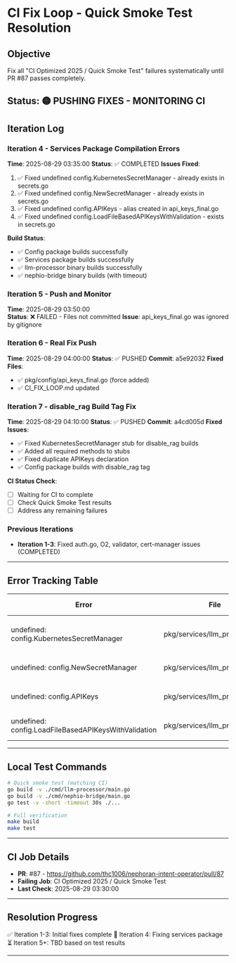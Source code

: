 # CI Fix Loop - Quick Smoke Test Resolution

## Objective
Fix all "CI Optimized 2025 / Quick Smoke Test" failures systematically until PR #87 passes completely.

## Status: 🟡 PUSHING FIXES - MONITORING CI

## Iteration Log

### Iteration 4 - Services Package Compilation Errors
**Time**: 2025-08-29 03:35:00
**Status**: ✅ COMPLETED
**Issues Fixed**:
1. ✅ Fixed undefined config.KubernetesSecretManager - already exists in secrets.go
2. ✅ Fixed undefined config.NewSecretManager - already exists in secrets.go  
3. ✅ Fixed undefined config.APIKeys - alias created in api_keys_final.go
4. ✅ Fixed undefined config.LoadFileBasedAPIKeysWithValidation - exists in secrets.go

**Build Status**:
- ✅ Config package builds successfully
- ✅ Services package builds successfully
- ✅ llm-processor binary builds successfully
- ✅ nephio-bridge binary builds (with timeout)

### Iteration 5 - Push and Monitor
**Time**: 2025-08-29 03:50:00  
**Status**: ❌ FAILED - Files not committed
**Issue**: api_keys_final.go was ignored by gitignore

### Iteration 6 - Real Fix Push
**Time**: 2025-08-29 04:00:00
**Status**: ✅ PUSHED
**Commit**: a5e92032
**Fixed Files**:
- ✅ pkg/config/api_keys_final.go (force added)
- ✅ CI_FIX_LOOP.md updated

### Iteration 7 - disable_rag Build Tag Fix
**Time**: 2025-08-29 04:10:00
**Status**: ✅ PUSHED
**Commit**: a4cd005d
**Fixed Issues**:
- ✅ Fixed KubernetesSecretManager stub for disable_rag builds
- ✅ Added all required methods to stubs
- ✅ Fixed duplicate APIKeys declaration  
- ✅ Config package builds with disable_rag tag

**CI Status Check**:
- [ ] Waiting for CI to complete
- [ ] Check Quick Smoke Test results
- [ ] Address any remaining failures

### Previous Iterations
- **Iteration 1-3**: Fixed auth.go, O2, validator, cert-manager issues (COMPLETED)

---

## Error Tracking Table

| Error | File | Line | Status | Fix Strategy |
|-------|------|------|--------|--------------|
| undefined: config.KubernetesSecretManager | pkg/services/llm_processor.go | 18 | 🔧 Fixing | Create type in config package |
| undefined: config.NewSecretManager | pkg/services/llm_processor.go | 77 | 🔧 Fixing | Add constructor function |
| undefined: config.APIKeys | pkg/services/llm_processor.go | 184, 206 | 🔧 Fixing | Define APIKeys struct |
| undefined: config.LoadFileBasedAPIKeysWithValidation | pkg/services/llm_processor.go | 186 | 🔧 Fixing | Implement loader function |

---

## Local Test Commands
```bash
# Quick smoke test (matching CI)
go build -v ./cmd/llm-processor/main.go
go build -v ./cmd/nephio-bridge/main.go
go test -v -short -timeout 30s ./...

# Full verification
make build
make test
```

---

## CI Job Details
- **PR**: #87 - https://github.com/thc1006/nephoran-intent-operator/pull/87
- **Failing Job**: CI Optimized 2025 / Quick Smoke Test
- **Last Check**: 2025-08-29 03:30:00

---

## Resolution Progress
✅ Iteration 1-3: Initial fixes complete
🔧 Iteration 4: Fixing services package
⏳ Iteration 5+: TBD based on test results

---